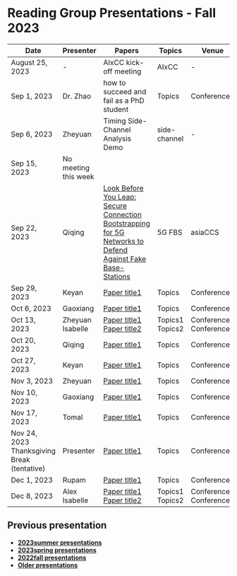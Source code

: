 # Reading Group Presentations - Fall 2023
| Date         | Presenter | Papers                                                                                                                       | Topics                          | Venue              | Year            | Recording     | Slides     |
|--------------|-----------|------------------------------------------------------------------------------------------------------------------------------|---------------------------------|--------------------|-----------------|-----------|--------|
|August 25, 2023| - | AIxCC kick-off meeting | AIxCC | - | 2023 | [Recording](link) | [Slides](link) |
|Sep 1, 2023| Dr. Zhao | how to succeed and fail as a PhD student | Topics | Conference | Year | [Recording1](link) | [Slides](link) |
|Sep 6, 2023| Zheyuan | Timing Side-Channel Analysis Demo | side-channel | - | - | [Recording](https://buffalo.zoom.us/rec/share/l19dLOffwguSP0XAF8pgSbo8USgj-lyvZ8CEjG23MZJfsZ_TXw3dar18Eb0E2vN6.cZGScEwn-T-4kBb4?startTime=1694025177000) | [Code](https://github.com/newaetech/chipwhisperer-jupyter/blob/master/courses/sca101/Lab%202_1B%20-%20Power%20Analysis%20for%20Password%20Bypass%20(MAIN).ipynb) |
|Sep 15, 2023| No meeting this week |  | | | | |  | |
|Sep 22, 2023| Qiqing| [Look Before You Leap: Secure Connection Bootstrapping for 5G Networks to Defend Against Fake Base-Stations](https://dl.acm.org/doi/pdf/10.1145/3433210.3453082) | 5G FBS | asiaCCS | 2021 | [Recording](https://ub.hosted.panopto.com/Panopto/Pages/Viewer.aspx?id=c193f75a-2eed-44cb-9043-b085012cfcf5) | [Slides](https://docs.google.com/presentation/d/1GFv7RebNfweekVWJJmsyhdzqGZYZEYvabAJ5IrVXrDc/edit?usp=sharing) |
|Sep 29, 2023| Keyan | [Paper title1](link) | Topics | Conference | Year | [Recording1](link) | [Slides](link) |
|Oct 6, 2023| Gaoxiang | [Paper title1](link) | Topics | Conference | Year | [Recording1](link) | [Slides](link) |
|Oct 13, 2023| Zheyuan <br> Isabelle | [Paper title1](link) <br> [Paper title2](Link) | Topics1 <br> Topics2 | Conference1 <br> Conference2 | Year|[Recording1](link) | [Slides](link) |
|Oct 20, 2023| Qiqing | [Paper title1](link) | Topics | Conference | Year | [Recording1](link) | [Slides](link) |
|Oct 27, 2023| Keyan | [Paper title1](link) | Topics | Conference | Year | [Recording1](link) | [Slides](link) |
|Nov 3, 2023| Zheyuan | [Paper title1](link) | Topics | Conference | Year | [Recording1](link) | [Slides](link) |
|Nov 10, 2023| Gaoxiang | [Paper title1](link) | Topics | Conference | Year | [Recording1](link) | [Slides](link) |
|Nov 17, 2023| Tomal | [Paper title1](link) | Topics | Conference | Year | [Recording1](link) | [Slides](link) |
|Nov 24, 2023 Thanksgiving Break (tentative) | Presenter | [Paper title1](link) | Topics | Conference | Year | [Recording1](link) | [Slides](link) |
|Dec 1, 2023| Rupam | [Paper title1](link) | Topics | Conference | Year | [Recording1](link) | [Slides](link) |
|Dec 8, 2023| Alex <br> Isabelle | [Paper title1](link) <br> [Paper title2](Link) | Topics1 <br> Topics2 | Conference1 <br> Conference2 | Year|||


## Previous presentation
- **[2023summer presentations](history/2023summer.md)**
- **[2023spring presentations](history/2023spring.md)**
- **[2022fall presentations](history/2022fall.md)**
- **[Older presentations](history/History.md)**
